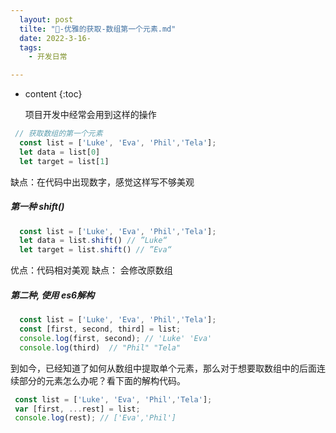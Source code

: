 ```yaml
---
  layout: post
  tilte: "🚎-优雅的获取-数组第一个元素.md"
  date: 2022-3-16-
  tags: 
    - 开发日常

---
```



* content
{:toc}


  项目开发中经常会用到这样的操作

```js
 // 获取数组的第一个元素
  const list = ['Luke', 'Eva', 'Phil','Tela'];  
  let data = list[0]
  let target = list[1]

```
缺点：在代码中出现数字，感觉这样写不够美观

##### 第一种 shift()

```js
  const list = ['Luke', 'Eva', 'Phil','Tela'];  
  let data = list.shift() // ”Luke“
  let target = list.shift() // ”Eva“

```
优点：代码相对美观
缺点： 会修改原数组
##### 第二种, 使用 es6解构
```js
  const list = ['Luke', 'Eva', 'Phil','Tela'];  
  const [first, second, third] = list;
  console.log(first, second); // 'Luke' 'Eva'  
  console.log(third)  // "Phil" "Tela"

```
到如今，已经知道了如何从数组中提取单个元素，那么对于想要取数组中的后面连续部分的元素怎么办呢？看下面的解构代码。


```js
 const list = ['Luke', 'Eva', 'Phil','Tela'];  
 var [first, ...rest] = list;  
 console.log(rest); // ['Eva','Phil']  

```

  
